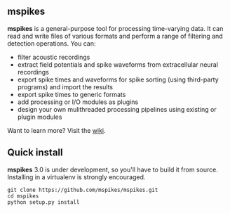 
## mspikes

**mspikes** is a general-purpose tool for processing time-varying data. It can
read and write files of various formats and perform a range of filtering and
detection operations. You can:

* filter acoustic recordings
* extract field potentials and spike waveforms from extracellular neural recordings
* export spike times and waveforms for spike sorting (using third-party programs) and import the results
* export spike times to generic formats
* add processing or I/O modules as plugins
* design your own mulithreaded processing pipelines using existing or plugin modules

Want to learn more? Visit the [wiki](https://github.com/dmeliza/mspikes/wiki).

## Quick install

**mspikes** 3.0 is under development, so you'll have to build it from source. Installing in a virtualenv is strongly encouraged.

````
git clone https://github.com/mspikes/mspikes.git
cd mspikes
python setup.py install
````
